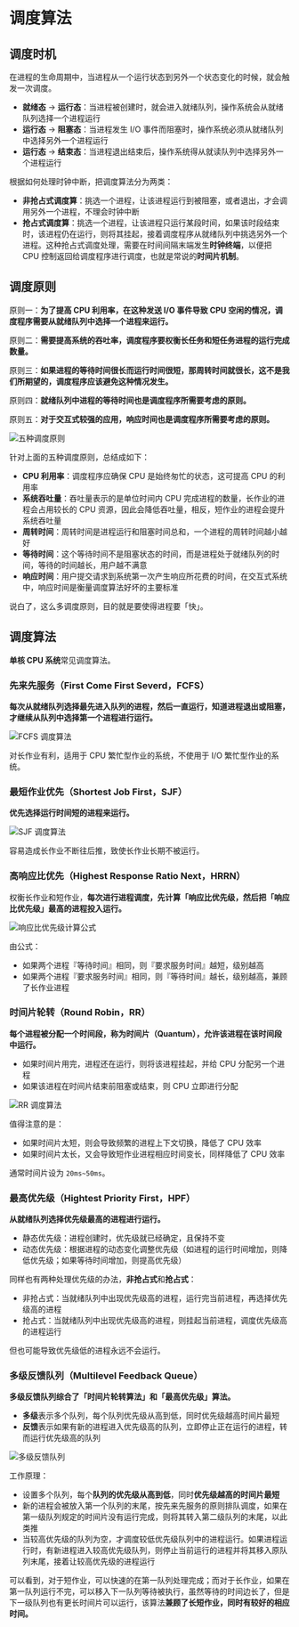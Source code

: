 # 调度算法

## 调度时机

在进程的生命周期中，当进程从一个运行状态到另外一个状态变化的时候，就会触发一次调度。

- **就绪态** -> **运行态**：当进程被创建时，就会进入就绪队列，操作系统会从就绪队列选择一个进程运行
- **运行态** -> **阻塞态**：当进程发生 I/O 事件而阻塞时，操作系统必须从就绪队列中选择另外一个进程运行
- **运行态** -> **结束态**：当进程退出结束后，操作系统得从就读队列中选择另外一个进程运行

根据如何处理时钟中断，把调度算法分为两类：

- **非抢占式调度算**：挑选一个进程，让该进程运行到被阻塞，或者退出，才会调用另外一个进程，不理会时钟中断
- **抢占式调度算**：挑选一个进程，让该进程只运行某段时间，如果该时段结束时，该进程仍在运行，则将其挂起，接着调度程序从就绪队列中挑选另外一个进程。这种抢占式调度处理，需要在时间间隔末端发生**时钟终端**，以便把 CPU 控制返回给调度程序进行调度，也就是常说的**时间片机制**。

## 调度原则

原则一：**为了提高 CPU 利用率，在这种发送 I/O 事件导致 CPU 空闲的情况，调度程序需要从就绪队列中选择一个进程来运行。**

原则二：**需要提高系统的吞吐率，调度程序要权衡长任务和短任务进程的运行完成数量。**

原则三：**如果进程的等待时间很长而运行时间很短，那周转时间就很长，这不是我们所期望的，调度程序应该避免这种情况发生。**

原则四：**就绪队列中进程的等待时间也是调度程序所需要考虑的原则。**

原则五：**对于交互式较强的应用，响应时间也是调度程序所需要考虑的原则。**

![五种调度原则](https://tvax1.sinaimg.cn/large/ad5fbf65ly1gj1zopk81kj20z40hun5u.jpg)

针对上面的五种调度原则，总结成如下：

- **CPU 利用率**：调度程序应确保 CPU 是始终匆忙的状态，这可提高 CPU 的利用率
- **系统吞吐量**：吞吐量表示的是单位时间内 CPU 完成进程的数量，长作业的进程会占用较长的 CPU 资源，因此会降低吞吐量，相反，短作业的进程会提升系统吞吐量
- **周转时间**：周转时间是进程运行和阻塞时间总和，一个进程的周转时间越小越好
- **等待时间**：这个等待时间不是阻塞状态的时间，而是进程处于就绪队列的时间，等待的时间越长，用户越不满意
- **响应时间**：用户提交请求到系统第一次产生响应所花费的时间，在交互式系统中，响应时间是衡量调度算法好坏的主要标准

说白了，这么多调度原则，目的就是要使得进程要「快」。

## 调度算法

**单核 CPU 系统**常见调度算法。

### 先来先服务（First Come First Severd，FCFS）

**每次从就绪队列选择最先进入队列的进程，然后一直运行，知道进程退出或阻塞，才继续从队列中选择第一个进程进行运行。**

![FCFS 调度算法](https://tvax4.sinaimg.cn/large/ad5fbf65ly1gj2m83it76j21is0a4ju2.jpg)

对长作业有利，适用于 CPU 繁忙型作业的系统，不使用于 I/O 繁忙型作业的系统。

### 最短作业优先（Shortest Job First，SJF）

**优先选择运行时间短的进程来运行。**

![SJF 调度算法](https://tva3.sinaimg.cn/large/ad5fbf65ly1gj2ulthl17j21lm0euq7q.jpg)

容易造成长作业不断往后推，致使长作业长期不被运行。

### 高响应比优先（Highest Response Ratio Next，HRRN）

权衡长作业和短作业，**每次进行进程调度，先计算「响应比优先级，然后把「响应比优先级」最高的进程投入运行。**

![响应比优先级计算公式](https://tva4.sinaimg.cn/large/ad5fbf65ly1gj2mecwwxvj20vs09mq7r.jpg)

由公式：

- 如果两个进程『等待时间』相同，则『要求服务时间』越短，级别越高
- 如果两个进程『要求服务时间』相同，则『等待时间』越长，级别越高，兼顾了长作业进程

### 时间片轮转（Round Robin，RR）

**每个进程被分配一个时间段，称为时间片（Quantum），允许该进程在该时间段中运行。**

- 如果时间片用完，进程还在运行，则将该进程挂起，并给 CPU 分配另一个进程
- 如果该进程在时间片结束前阻塞或结束，则 CPU 立即进行分配

![RR 调度算法](https://tva4.sinaimg.cn/large/ad5fbf65ly1gj2uknnczqj216o0fi78n.jpg)

值得注意的是：

- 如果时间片太短，则会导致频繁的进程上下文切换，降低了 CPU 效率
- 如果时间片太长，又会导致短作业进程相应时间变长，同样降低了 CPU 效率

通常时间片设为 `20ms~50ms`。

### 最高优先级（Hightest Priority First，HPF）

**从就绪队列选择优先级最高的进程进行运行。**

- 静态优先级：进程创建时，优先级就已经确定，且保持不变
- 动态优先级：根据进程的动态变化调整优先级（如进程的运行时间增加，则降低优先级；如果等待时间增加，则提高优先级）

同样也有两种处理优先级的办法，**非抢占式**和**抢占式**：

- 非抢占式：当就绪队列中出现优先级高的进程，运行完当前进程，再选择优先级高的进程
- 抢占式：当就绪队列中出现优先级高的进程，则挂起当前进程，调度优先级高的进程运行

但也可能导致优先级低的进程永远不会运行。

### 多级反馈队列（Multilevel Feedback Queue）

**多级反馈队列综合了「时间片轮转算法」和「最高优先级」算法。**

- **多级**表示多个队列，每个队列优先级从高到低，同时优先级越高时间片最短
- **反馈**表示如果有新的进程进入优先级高的队列，立即停止正在运行的进程，转而运行优先级高的队列

![多级反馈队列](https://tva1.sinaimg.cn/large/ad5fbf65ly1gj2n15qwc1j21cs104wqd.jpg)

工作原理：

- 设置多个队列，每个**队列的优先级从高到低**，同时**优先级越高的时间片最短**
- 新的进程会被放入第一个队列的末尾，按先来先服务的原则排队调度，如果在第一级队列规定的时间片没有运行完成，则将其转入第二级队列的末尾，以此类推
- 当较高优先级的队列为空，才调度较低优先级队列中的进程运行。如果进程运行时，有新进程进入较高优先级队列，则停止当前运行的进程并将其移入原队列末尾，接着让较高优先级的进程运行

可以看到，对于短作业，可以快速的在第一队列处理完成；而对于长作业，如果在第一队列运行不完，可以移入下一队列等待被执行，虽然等待的时间边长了，但是下一级队列也有更长时间片可以运行，该算法**兼顾了长短作业，同时有较好的相应时间。**